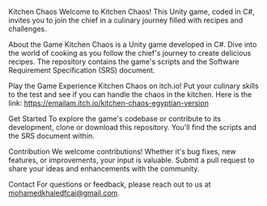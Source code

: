 Kitchen Chaos
Welcome to Kitchen Chaos! This Unity game, coded in C#, invites you to join the chief in a culinary journey filled with recipes and challenges.

About the Game
Kitchen Chaos is a Unity game developed in C#. Dive into the world of cooking as you follow the chief's journey to create delicious recipes. The repository contains the game's scripts and the Software Requirement Specification (SRS) document.

Play the Game
Experience Kitchen Chaos on itch.io! Put your culinary skills to the test and see if you can handle the chaos in the kitchen. Here is the link: https://emailam.itch.io/kitchen-chaos-egyptian-version

Get Started
To explore the game's codebase or contribute to its development, clone or download this repository. You'll find the scripts and the SRS document within.

Contribution
We welcome contributions! Whether it's bug fixes, new features, or improvements, your input is valuable. Submit a pull request to share your ideas and enhancements with the community.

Contact
For questions or feedback, please reach out to us at mohamedkhaledfcai@gmail.com.
